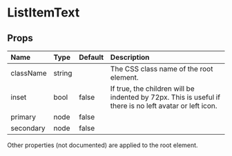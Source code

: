 ListItemText
============



Props
-----


| Name | Type | Default | Description |
|:-----|:-----|:--------|:------------|
| className | string |  | The CSS class name of the root element. |
| inset | bool | false | If true, the children will be indented by 72px. This is useful if there is no left avatar or left icon. |
| primary | node | false |  |
| secondary | node | false |  |

Other properties (not documented) are applied to the root element.
